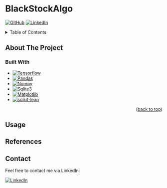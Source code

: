 # BlackStockAlgo
<a name="readme-top"></a>

[![GitHub][GitHub-shield]][GitHub-url]
[![LinkedIn][linkedin-shield]][linkedin-url]

<!-- TABLE OF CONTENTS -->
<details>
  <summary>Table of Contents</summary>
  <ol>
    <li>
      <a href="#about-the-project">About The Project</a>
      <ul>
        <li><a href="#built-with">Built With</a></li>
      </ul>
    </li>
    <li><a href="#usage">Usage</a></li>
    <li><a href="#References">References</a></li>
    <li><a href="#contact">Contact</a></li>
  </ol>
</details>

## About The Project 

### Built With

* [![Tensorflow][Tensorflow-logo]][Tensorlflow-url]
* [![Pandas][Pandas-logo]][Pandas-url]
* [![Numpy][Numpy-logo]][Numpy-url]
* [![Sqlite3][Sqlite3-logo]][Sqlite3-url]
* [![Matplotlib][Matplotlib-logo]][Numpy-url]
* [![scikit-lean][scikit-lean-logo]][scikit-lean-url]

<p align="right">(<a href="#readme-top">back to top</a>)</p>

## Usage

## References

## Contact
Feel free to contact me via LinkedIn:

[![LinkedIn][linkedin-shield]][linkedin-url]


<!-- MARKDOWN LINKS & IMAGES -->
[Tensorflow-logo]: https://img.shields.io/badge/TensorFlow-000000?style=for-the-badge&logo=tensorflow&logoColor=FF6F00
[Tensorlflow-url]: https://www.tensorflow.org/
[Pandas-logo]: https://img.shields.io/badge/pandas-0d6efd?style=for-the-badge&logo=pandas&logoColor=white
[Pandas-url]: https://pandas.pydata.org/
[Numpy-logo]: https://img.shields.io/badge/NumPy-cccccc?style=for-the-badge&logo=numpy&logoColor=013243
[Numpy-url]: https://numpy.org/
[Sqlite3-logo]: https://img.shields.io/badge/SQLite3-044a64?style=for-the-badge&logo=sqlite&logoColor=0d6efd
[Sqlite3-url]: https://www.sqlite.org/index.html
[Matplotlib-logo]: https://img.shields.io/badge/matplotlib-cccccc?style=for-the-badge&logo=matplot&logoColor=0d6efd
[Matplotlib-url]: https://matplotlib.org/
[scikit-lean-logo]: https://img.shields.io/badge/scikit--learn-f66?style=for-the-badge&logo=scikitlearn&logoColor=black
[scikit-lean-url]: https://scikit-learn.org/stable/

[linkedin-shield]: https://img.shields.io/badge/-LinkedIn-black.svg?style=for-the-badge&logo=linkedin&colorB=378fe9
[linkedin-url]: https://www.linkedin.com/in/jan-erik-bosenius-a9a589217/
[GitHub-shield]: https://img.shields.io/badge/github-000?style=for-the-badge&logo=github&colorB=24292f
[GitHub-url]: https://github.com/Jan0412
[linkedin-shield]:
[linkedin-url]:
